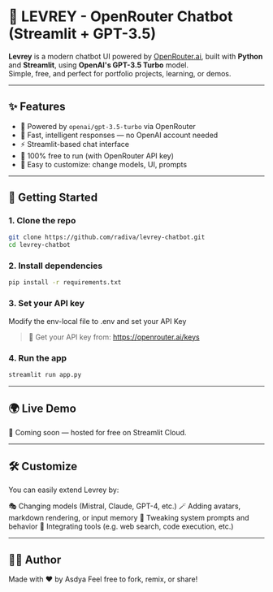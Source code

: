# 🤖 LEVREY - OpenRouter Chatbot (Streamlit + GPT-3.5)

**Levrey** is a modern chatbot UI powered by [OpenRouter.ai](https://openrouter.ai), built with **Python** and **Streamlit**, using **OpenAI's GPT-3.5 Turbo** model.  
Simple, free, and perfect for portfolio projects, learning, or demos.

---

## ✨ Features

- 💬 Powered by `openai/gpt-3.5-turbo` via OpenRouter
- 🧠 Fast, intelligent responses — no OpenAI account needed
- ⚡ Streamlit-based chat interface
- 💸 100% free to run (with OpenRouter API key)
- 🔧 Easy to customize: change models, UI, prompts

---

## 🚀 Getting Started

### 1. Clone the repo

```bash
git clone https://github.com/radiva/levrey-chatbot.git
cd levrey-chatbot
```

### 2. Install dependencies

```bash
pip install -r requirements.txt
```

### 3. Set your API key

Modify the env-local file to .env and set your API Key

> 🔑 Get your API key from: https://openrouter.ai/keys

### 4. Run the app

```bash
streamlit run app.py
```

---

## 🌍 Live Demo

🔗 Coming soon — hosted for free on Streamlit Cloud.

---

## 🛠 Customize

You can easily extend Levrey by:

🎭 Changing models (Mistral, Claude, GPT-4, etc.)
🪄 Adding avatars, markdown rendering, or input memory
🧾 Tweaking system prompts and behavior
🧩 Integrating tools (e.g. web search, code execution, etc.)

---

## 🧑‍🎓 Author

Made with ❤️ by Asdya
Feel free to fork, remix, or share!
